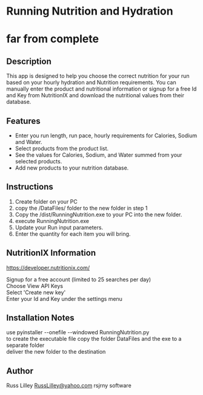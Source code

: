 # Running Nutrition and Hydration

# far from complete

## Description

This app is designed to help you choose the correct nutrition for your run based on your hourly hydration and Nutrition requirements.
You can manually enter the product and nutritional information or signup for a free Id and Key from NutritionIX and download
the nutritional values from their database.

## Features

- Enter you run length, run pace, hourly requirements for Calories, Sodium and Water.
- Select products from the product list.
- See the values for Calories, Sodium, and Water summed from your selected products.
- Add new products to your nutrition database.

## Instructions

1. Create folder on your PC
2. copy the /DataFiles/ folder to the new folder in step 1
3. Copy the /dist/RunningNutrition.exe to your PC into the new folder.
4. execute RunningNutrition.exe
5. Update your Run input parameters.
6. Enter the quantity for each item you will bring.

## NutritionIX Information

https://developer.nutritionix.com/

Signup for a free account (limited to 25 searches per day)  
Choose View API Keys  
Select 'Create new key'  
Enter your Id and Key under the settings menu   


## Installation Notes

use pyinstaller --onefile --windowed RunningNutrition.py  
to create the executable file
copy the folder DataFiles and the exe to a separate folder  
deliver the new folder to the destination

## Author

Russ Lilley
RussLilley@yahoo.com
rsjrny software

